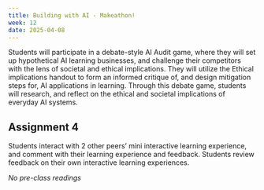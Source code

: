 ```yaml
---
title: Building with AI - Makeathon! 
week: 12
date: 2025-04-08
---
```

Students will participate in a debate-style AI Audit game, where they will set up hypothetical AI learning businesses, and challenge their competitors with the lens of societal and ethical implications. They will utilize the Ethical implications handout to form an informed critique of, and design mitigation steps for, AI applications in learning. Through this debate game, students will research, and reflect on the ethical and societal implications of everyday AI systems.

## Assignment 4
Students interact with 2 other peers’ mini interactive learning experience, and comment with their learning experience and feedback. Students review feedback on their own interactive learning experiences. 

*No pre-class readings*
